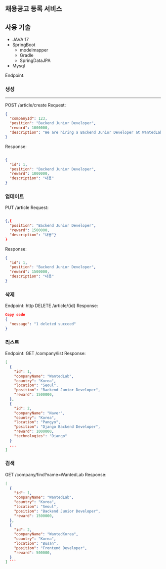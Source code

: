 ## 채용공고 등록 서비스

## 사용 기술
- JAVA 17
- SpringBoot
    - modelmapper
    - Gradle
    - SpringDataJPA
- Mysql



Endpoint:
### 생성
---
POST /article/create
Request:
```json
{
  "companyId": 123,
  "position": "Backend Junior Developer",
  "reward": 1000000,
  "description": "We are hiring a Backend Junior Developer at WantedLab. Qualifications include..."
}
```
Response:
```json

{
  "id": 1,
  "position": "Backend Junior Developer",
  "reward": 1000000,
  "description": "내용"
}
```
### 업데이트

PUT /article
Request:
```json

{,{
  "position": "Backend Junior Developer",
  "reward": 1500000,
  "description": "내용"}
}
```
Response:
```json
{
  "id": 1,
  "position": "Backend Junior Developer",
  "reward": 1500000,
  "description": "내용"
}
```
### 삭제

Endpoint:
http
DELETE /article/{id}
Response:

```json
Copy code
{
  "message": "1 deleted succeed"
}
```
### 리스트
Endpoint:
GET /company/list
Response:
```json
[
  {
    "id": 1,
    "companyName": "WantedLab",
    "country": "Korea",
    "location": "Seoul",
    "position": "Backend Junior Developer",
    "reward": 1500000,
  },
  {
    "id": 2,
    "companyName": "Naver",
    "country": "Korea",
    "location": "Pangyo",
    "position": "Django Backend Developer",
    "reward": 1000000,
    "technologies": "Django"
  }
  ...
]
```

### 검색

GET /company/find?name=WantedLab
Response:
```json
[
  {
    "id": 1,
    "companyName": "WantedLab",
    "country": "Korea",
    "location": "Seoul",
    "position": "Backend Junior Developer",
    "reward": 1500000,
  },
  {
    "id": 2,
    "companyName": "WantedKorea",
    "country": "Korea",
    "location": "Busan",
    "position": "Frontend Developer",
    "reward": 500000,
  }
] ```
